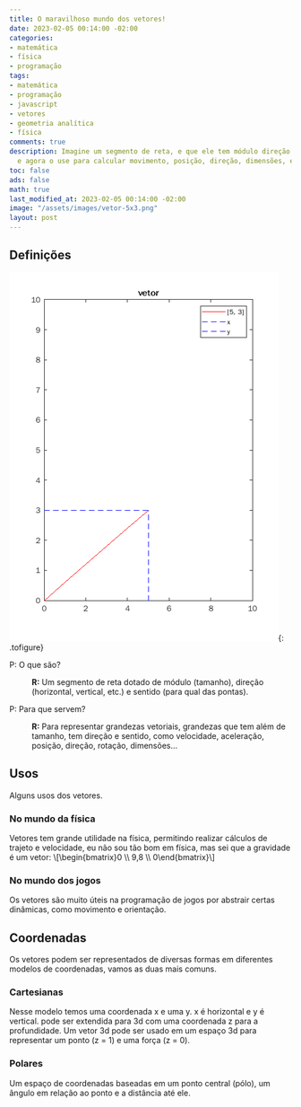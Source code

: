 ```yaml
---
title: O maravilhoso mundo dos vetores!
date: 2023-02-05 00:14:00 -02:00
categories:
- matemática
- física
- programação
tags:
- matemática
- programação
- javascript
- vetores
- geometria analítica
- física
comments: true
description: Imagine um segmento de reta, e que ele tem módulo direção e sentido,
  e agora o use para calcular movimento, posição, direção, dimensões, etc.
toc: false
ads: false
math: true
last_modified_at: 2023-02-05 00:14:00 -02:00
image: "/assets/images/vetor-5x3.png"
layout: post
---
```


## Definições

![Um vetor 5x 3y](/assets/images/vetor-5x3.png "[5, 3], um vetor em coordenadas cartesianas."){: .tofigure}

<dl>
  <dt>P: O que são?</dt>
  <dd>
    <p><strong>R:</strong> Um segmento de reta dotado de módulo (tamanho), direção (horizontal, vertical, etc.) e sentido (para qual das pontas).</p>
  </dd>
  <dt>P: Para que servem?</dt>
  <dd>
    <p><strong>R:</strong> Para representar grandezas vetoriais, grandezas que tem além de tamanho, tem direção e sentido, como velocidade, aceleração, posição, direção, rotação, dimensões…</p>
  </dd>
</dl>

## Usos

Alguns usos dos vetores.

### No mundo da física

Vetores tem grande utilidade na física, permitindo realizar cálculos de trajeto e velocidade, eu não sou tão bom em física, mas sei que a gravidade é um vetor: \\\[\\begin\{bmatrix\}0 \\\\ 9,8 \\\\ 0\\end\{bmatrix\}\\\]

### No mundo dos jogos

Os vetores são muito úteis na programação de jogos por abstrair certas dinâmicas, como movimento e orientação.

## Coordenadas

Os vetores podem ser representados de diversas formas em diferentes modelos de coordenadas, vamos as duas mais comuns.

### Cartesianas

Nesse modelo temos uma coordenada x e uma y. x é horizontal e y é vertical. pode ser extendida para 3d com uma coordenada z para a profundidade. Um vetor 3d pode ser usado em um espaço 3d para representar um ponto (z = 1) e uma força (z = 0).

### Polares

Um espaço de coordenadas baseadas em um ponto central (pólo), um ângulo em relação ao ponto e a distância até ele.